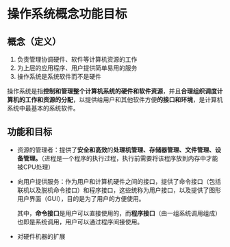 # 操作系统概念功能目标

## 概念（定义）

1. 负责管理协调硬件、软件等计算机资源的工作
2. 为上层的应用程序、用户提供简单易用的服务
3. 操作系统是系统软件而不是硬件

操作系统是指**控制和管理整个计算机系统的硬件和软件资源**，并且**合理组织调度计算机的工作和资源的分配**，以提供给用户和其他软件方便**的接口和环境**，是计算机系统中最基本的系统软件。

## 功能和目标

- 资源的管理者：提供了**安全和高效**的**处理机管理、存储器管理、文件管理、设备管理。**（进程是一个程序的执行过程，执行前需要将该程序放到内存中才能被CPU处理）

- 向用户提供服务：作为用户和计算机硬件之间的接口，提供了命令接口（包括联机以及脱机命令接口）和程序接口，这些统称为用户接口，以及提供了图形用户界面（GUI），目的是为了用户的方便使用。

  其中，**命令接口**是用户可以直接使用的，而**程序接口**（由一组系统调用组成）也即是系统调用，用户可以通过程序间接使用。

- 对硬件机器的扩展

